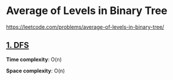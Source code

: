 # Average of Levels in Binary Tree

https://leetcode.com/problems/average-of-levels-in-binary-tree/

## [1. DFS ](des1)
**Time complexity**: O(n)

**Space complexity**: O(n)





